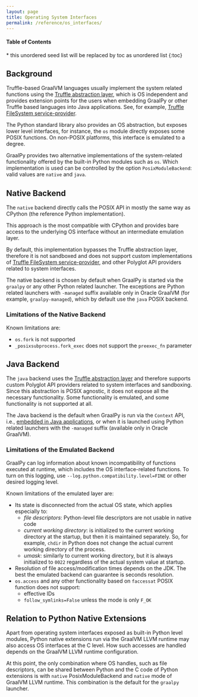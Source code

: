 ```yaml
---
layout: page
title: Operating System Interfaces
permalink: /reference/os_interfaces/
---
```


<h4>Table of Contents</h4>
  * this unordered seed list will be replaced by toc as unordered list
  {:toc}

## Background

Truffle-based GraalVM languages usually implement the system related functions using the [Truffle abstraction layer](https://github.com/oracle/graal/blob/master/truffle/docs/README.md), which is OS independent and provides extension points for the users when embedding GraalPy or other Truffle based languages into Java applications.
See, for example, [Truffle FileSystem service-provider](https://www.graalvm.org/truffle/javadoc/org/graalvm/polyglot/io/FileSystem.html).

The Python standard library also provides an OS abstraction, but exposes lower level interfaces, for instance, the `os` module directly exposes some POSIX functions.
On non-POSIX platforms, this interface is emulated to a degree.

GraalPy provides two alternative implementations of the system-related functionality offered by the built-in Python modules such as `os`.
Which implementation is used can be controlled by the option `PosixModuleBackend`: valid values are `native` and `java`.

## Native Backend

The `native` backend directly calls the POSIX API in mostly the same way as CPython (the reference Python implementation).

This approach is the most compatible with CPython and provides bare access to the underlying OS interface without an intermediate  emulation layer.

By default, this implementation bypasses the Truffle abstraction layer, therefore it is not sandboxed and does not support custom implementations of [Truffle FileSystem service-provider](https://www.graalvm.org/truffle/javadoc/org/graalvm/polyglot/io/FileSystem.html), and other Polyglot API providers related to system interfaces.

The native backend is chosen by default when GraalPy is started via the `graalpy` or any other Python related launcher.
The exceptions are Python related launchers with `-managed` suffix available only in Oracle GraalVM (for example, `graalpy-managed`), which by default use the `java` POSIX backend.

### Limitations of the Native Backend

Known limitations are:

* `os.fork` is not supported
* `_posixsubprocess.fork_exec` does not support the `preexec_fn` parameter

## Java Backend

The `java` backend uses the [Truffle abstraction layer](https://github.com/oracle/graal/blob/master/truffle/docs/README.md) and therefore supports custom Polyglot API providers related to system interfaces and sandboxing.
Since this abstraction is POSIX agnostic, it does not expose all the necessary functionality. Some functionality is emulated, and some functionality is not supported at all.

The Java backend is the default when GraalPy is run via the `Context` API, i.e., [embedded in Java applications](https://github.com/oracle/graal/blob/master/docs/reference-manual/embedding/embed-languages.md), or when it is launched using Python related launchers with the `-managed` suffix (available only in Oracle GraalVM).

### Limitations of the Emulated Backend

GraalPy can log information about known incompatibility of functions executed at runtime, which includes the OS interface-related functions.
To turn on this logging, use `--log.python.compatibility.level=FINE` or other desired logging level.

Known limitations of the emulated layer are:

* Its state is disconnected from the actual OS state, which applies especially to:
  * *file descriptors*: Python-level file descriptors are not usable in native code
  * *current working directory*: is initialized to the current working
    directory at the startup, but then it is maintained separately. So, for example, `chdir` in Python
    does not change the actual current working directory of the process.
  * *umask*: similarly to current working directory, but it is always initialized
    to `0022` regardless of the actual system value at startup.
* Resolution of file access/modification times depends on the JDK.
  The best the emulated backend can guarantee is seconds resolution.
* `os.access` and any other functionality based on `faccessat` POSIX function does not support:
  * effective IDs
  * `follow_symlinks=False` unless the mode is only `F_OK`

## Relation to Python Native Extensions

Apart from operating system interfaces exposed as built-in Python level modules, Python native extensions run via the GraalVM LLVM runtime may also access OS interfaces at the C level.
How such accesses are handled depends on the GraalVM LLVM runtime configuration.

At this point, the only combination where OS handles, such as file descriptors, can be shared between Python and the C code of Python extensions is with `native` PosixModuleBackend and `native` mode of GraalVM LLVM runtime.
This combination is the default for the `graalpy` launcher.
